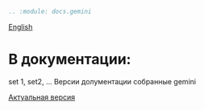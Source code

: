 ```rst
.. :module: docs.gemini
```
[English](https://github.com/hypo69/hypotez/blob/master/docs/gemini)

# В документации:
set 1, set2, ... Версии долументации собранные gemini 

[Актуальная версия](https://github.com/hypo69/hypotez/blob/master/docs/gemini/out/readme.ru.md)

